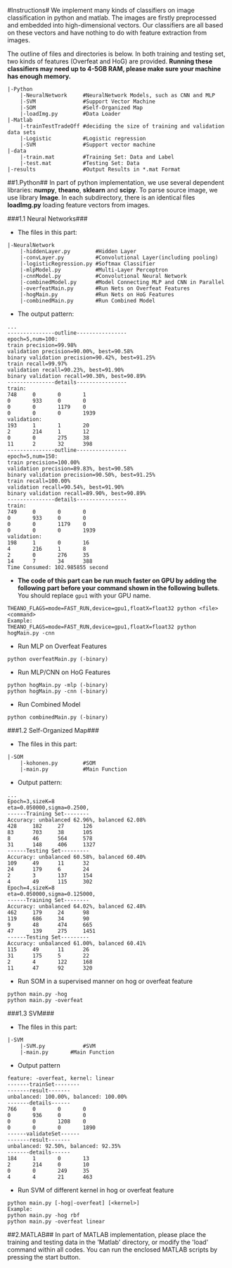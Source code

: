 #Instructions#
We implement many kinds of classifiers on image classification in python and matlab. The images are firstly preprocessed and embedded into high-dimensional vectors. Our classifiers are all based on these vectors and have nothing to do with feature extraction from images.

The outline of files and directories is below. In both training and testing set, two kinds of features (Overfeat and HoG) are provided. **Running these classifiers may need up to 4-5GB RAM, please make sure your machine has enough memory.**

```
|-Python
	|-NeuralNetwork     #NeuralNetwork Models, such as CNN and MLP
	|-SVM			    #Support Vector Machine
	|-SOM			    #Self-Organized Map
	|-loadImg.py	    #Data Loader
|-Matlab
    |-trainTestTradeOff #deciding the size of training and validation data sets
    |-Logistic	        #Logistic regression
    |-SVM	            #Support vector machine
|-data
	|-train.mat  		#Training Set: Data and Label
	|-test.mat  		#Testing Set: Data
|-results				#Output Results in *.mat Format
```

##1.Python##
In part of python implementation, we use several dependent libraries: **numpy**, **theano**, **sklearn** and **scipy**. To parse source image, we use library **Image**. In each subdirectory, there is an identical files **loadImg.py** loading feature vectors from images.

###1.1 Neural Networks###
* The files in this part:

```
|-NeuralNetwork
	|-hiddenLayer.py		#Hidden Layer
	|-convLayer.py			#Convolutional Layer(including pooling)
	|-logisticRegression.py	#Softmax Classifier
	|-mlpModel.py			#Multi-Layer Perceptron
	|-cnnModel.py			#Convolutional Neural Network
	|-combinedModel.py		#Model Connecting MLP and CNN in Parallel
	|-overfeatMain.py		#Run Nets on Overfeat Features
	|-hogMain.py			#Run Nets on HoG Features
	|-combinedMain.py		#Run Combined Model
```
* The output pattern:

```
...
---------------outline----------------
epoch=5,num=100:
train precision=99.98%
validation precision=90.00%, best=90.58%
binary validation precision=90.42%, best=91.25%
train recall=99.97%
validation recall=90.23%, best=91.90%
binary validation recall=90.30%, best=90.89%
---------------details----------------
train:
748 	0 		0 		1
0 		933 	0 		0
0 		0 		1179 	0
0 		0 		0 		1939
validation:
193 	1 		1 		20
2 		214 	1 		12
0 		0 		275 	38
11 		2 		32 		398
---------------outline----------------
epoch=5,num=150:
train precision=100.00%
validation precision=89.83%, best=90.58%
binary validation precision=90.50%, best=91.25%
train recall=100.00%
validation recall=90.54%, best=91.90%
binary validation recall=89.90%, best=90.89%
---------------details----------------
train:
749 	0 		0 		0
0 		933 	0 		0
0 		0 		1179 	0
0 		0 		0 		1939
validation:
198 	1 		0 		16
4 		216 	1 		8
2 		0 		276 	35
14 		7 		34 		388
Time Consumed: 102.985855 second
```
* **The code of this part can be run much faster on GPU by adding the following part before your command shown in the following bullets**. You should replace ``gpu1`` with your GPU name.

```
THEANO_FLAGS=mode=FAST_RUN,device=gpu1,floatX=float32 python <file> <command>
Example:
THEANO_FLAGS=mode=FAST_RUN,device=gpu1,floatX=float32 python hogMain.py -cnn
```
* Run MLP on Overfeat Features

```
python overfeatMain.py (-binary)
```
* Run MLP/CNN on HoG Features

```
python hogMain.py -mlp (-binary)
python hogMain.py -cnn (-binary)
```
* Run Combined Model

```
python combinedMain.py (-binary)
```
###1.2 Self-Organized Map###
* The files in this part:

```
|-SOM
	|-kohonen.py		#SOM
	|-main.py			#Main Function
```
* Output pattern:

```
...
Epoch=3,sizeK=8
eta=0.050000,sigma=0.2500,
------Training Set--------
Accuracy: unbalanced 62.96%, balanced 62.08%
428 	182 	27 		126
83 		703 	38 		105
8 		46 		564 	578
31 		148 	406 	1327
------Testing Set---------
Accuracy: unbalanced 60.58%, balanced 60.40%
109 	49 		11 		32
24 		179 	6 		24
2 		3 		137 	154
4 		49 		115 	302
Epoch=4,sizeK=8
eta=0.050000,sigma=0.125000,
------Training Set--------
Accuracy: unbalanced 64.02%, balanced 62.48%
462 	179 	24 		98
119 	686 	34 		90
9 		48 		474 	665
47 		139 	275 	1451
------Testing Set---------
Accuracy: unbalanced 61.00%, balanced 60.41%
115 	49 		11 		26
31 		175 	5 		22
2 		4 		122 	168
11 		47 		92 		320
```
* Run SOM in a supervised manner on hog or overfeat feature

```
python main.py -hog
python main.py -overfeat
```

###1.3 SVM###
* The files in this part:

```
|-SVM
	|-SVM.py			#SVM
	|-main.py 		#Main Function
```
* Output pattern

```
feature: -overfeat, kernel: linear
-------trainSet--------
-------result-------
unbalanced: 100.00%, balanced: 100.00%
-------details------
766 	0 		0 		0
0 		936 	0 		0
0 		0 		1208 	0
0 		0 		0 		1890
------validateSet------
-------result-------
unbalanced: 92.50%, balanced: 92.35%
-------details------
184 	1 		0 		13
2 		214 	0 		10
0 		0 		249 	35
4 		4 		21 		463
```
* Run SVM of different kernel in hog or overfeat feature

```
python main.py [-hog|-overfeat] [<kernel>]
Example:
python main.py -hog rbf
python main.py -overfeat linear
```
##2.MATLAB##
In part of MATLAB implementation, please place the training and testing data in the 'Matlab' directory, or modify the 'load' command within all codes. You can run the enclosed MATLAB scripts by pressing the start button.
